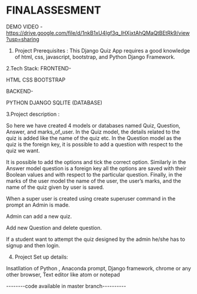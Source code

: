 # FINALASSESMENT


DEMO VIDEO - https://drive.google.com/file/d/1nkB1xU4Igf3q_IHXjxtAhQMaQtBEtRk9/view?usp=sharing

1. Project Prerequisites :
This Django Quiz App requires a good knowledge of html, css, javascript, bootstrap, and  Python Django Framework. 

2.Tech Stack: 
FRONTEND- 

HTML
CSS
BOOTSTRAP

BACKEND-

PYTHON DJANGO
SQLITE (DATABASE)


3.Project description :

So here we have created 4 models or databases named Quiz, Question, Answer, and marks_of_user. In the Quiz model, the details related to the quiz is added like the name of the quiz etc. In the Question model as the quiz is the foreign key, it is possible to add a question with respect to the quiz we want.

It is possible to add the options and tick the correct option. Similarly in the Answer model question is a foreign key all the options are saved with their Boolean values and with respect to the particular question. Finally, in the marks of the user model the name of the user, the user’s marks, and the name of the quiz given by user is saved.

When a super user is created using create superuser command in the prompt an Admin is made.

Admin can add a new quiz.

Add new Question and delete question.

If a student want to attempt the quiz designed by the admin he/she has to signup and then login.


4. Project Set up details:

Insatllation of Python , Anaconda prompt,  Django framework, chrome or any other browser, Text editor like atom or notepad



--------code available in master branch----------
